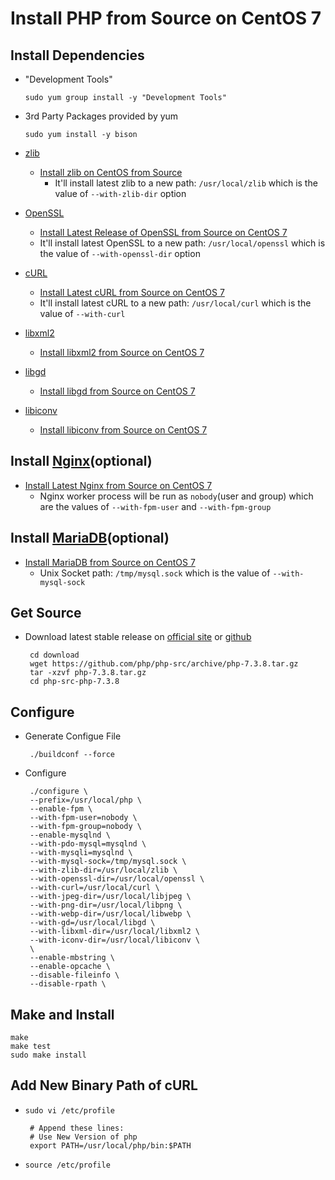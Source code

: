 # Install PHP from Source on CentOS 7

## Install Dependencies
* "Development Tools"

      sudo yum group install -y "Development Tools"

* 3rd Party Packages provided by yum

      sudo yum install -y bison

* [zlib](https://www.zlib.net/)
   * [Install zlib on CentOS from Source](https://github.com/northbright/Notes/blob/master/zlib/install-zlib-on-centos-from-source.md) 
      * It'll install latest zlib to a new path: `/usr/local/zlib` which is the value of `--with-zlib-dir` option

* [OpenSSL](https://www.openssl.org/)
   * [Install Latest Release of OpenSSL from Source on CentOS 7](https://github.com/northbright/Notes/blob/master/openssl/install-latest-openssl-from-source-on-centos-7.md)
   * It'll install latest OpenSSL to a new path: `/usr/local/openssl` which is the value of `--with-openssl-dir` option

* [cURL](https://curl.haxx.se/)
   * [Install Latest cURL from Source on CentOS 7](https://github.com/northbright/Notes/blob/master/curl/install-latest-curl-from-source-on-centos-7.md) 
   * It'll install latest cURL to a new path: `/usr/local/curl` which is the value of `--with-curl`

* [libxml2](http://www.xmlsoft.org)
  * [Install libxml2 from Source on CentOS 7](https://github.com/northbright/Notes/blob/38198dcc848ae729c6e61627c1797044b84f13b1/libxml2/install-libxml2-from-source-on-centos7.md)

* [libgd](https://libgd.github.io/)
   * [Install libgd from Source on CentOS 7](https://github.com/northbright/Notes/blob/master/libgd/install-libgd-from-source-on-centos7.md)

* [libiconv](https://www.gnu.org/software/libiconv/)
  * [Install libiconv from Source on CentOS 7](https://github.com/northbright/Notes/blob/master/libiconv/install-libiconv-from-source-on-centos7.md)

## Install [Nginx](https://nginx.org)(optional)
* [Install Latest Nginx from Source on CentOS 7](https://github.com/northbright/Notes/blob/master/nginx/install-latest-nginx-from-source-on-centos-7.md)
   * Nginx worker process will be run as `nobody`(user and group) which are the values of `--with-fpm-user` and `--with-fpm-group` 

## Install [MariaDB](https://mariadb.org/)(optional)
 * [Install MariaDB from Source on CentOS 7](https://github.com/northbright/Notes/blob/master/mariadb/install-mariadb-from-source-on-centos7.md) 
    * Unix Socket path: `/tmp/mysql.sock` which is the value of `--with-mysql-sock` 

## Get Source
* Download latest stable release on [official site](https://www.php.net/downloads.php) or [github](https://github.com/php/php-src/releases)

       cd download
       wget https://github.com/php/php-src/archive/php-7.3.8.tar.gz
       tar -xzvf php-7.3.8.tar.gz
       cd php-src-php-7.3.8

## Configure
* Generate Configue File
    
       ./buildconf --force

* Configure

       ./configure \
       --prefix=/usr/local/php \
       --enable-fpm \
       --with-fpm-user=nobody \
       --with-fpm-group=nobody \
       --enable-mysqlnd \
       --with-pdo-mysql=mysqlnd \
       --with-mysqli=mysqlnd \
       --with-mysql-sock=/tmp/mysql.sock \
       --with-zlib-dir=/usr/local/zlib \
       --with-openssl-dir=/usr/local/openssl \
       --with-curl=/usr/local/curl \
       --with-jpeg-dir=/usr/local/libjpeg \
       --with-png-dir=/usr/local/libpng \
       --with-webp-dir=/usr/local/libwebp \
       --with-gd=/usr/local/libgd \
       --with-libxml-dir=/usr/local/libxml2 \
       --with-iconv-dir=/usr/local/libiconv \
       \
       --enable-mbstring \
       --enable-opcache \
       --disable-fileinfo \
       --disable-rpath \

## Make and Install

    make
    make test
    sudo make install

## Add New Binary Path of cURL
* `sudo vi /etc/profile`

       # Append these lines:
       # Use New Version of php
       export PATH=/usr/local/php/bin:$PATH

* `source /etc/profile`
